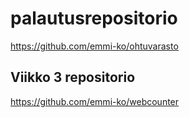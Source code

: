 # palautusrepositorio

https://github.com/emmi-ko/ohtuvarasto

##  Viikko 3 repositorio
https://github.com/emmi-ko/webcounter
